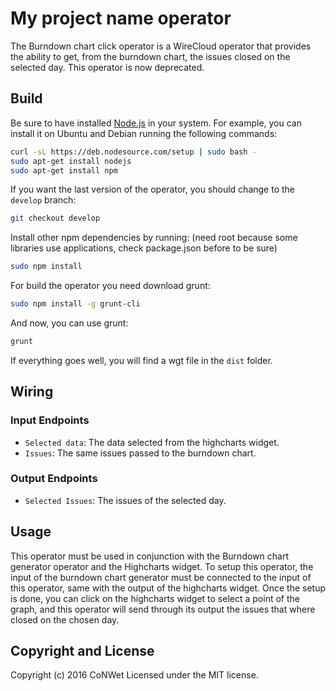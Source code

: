 My project name operator
======================

The Burndown chart click operator is a WireCloud operator that provides the ability to get, from the burndown chart, the issues closed on the selected day.
This operator is now deprecated.

Build
-----

Be sure to have installed [Node.js](http://node.js) in your system. For example, you can install it on Ubuntu and Debian running the following commands:

```bash
curl -sL https://deb.nodesource.com/setup | sudo bash -
sudo apt-get install nodejs
sudo apt-get install npm
```

If you want the last version of the operator, you should change to the `develop` branch:

```bash
git checkout develop
```

Install other npm dependencies by running: (need root because some libraries use applications, check package.json before to be sure)

```bash
sudo npm install
```

For build the operator you need download grunt:

```bash
sudo npm install -g grunt-cli
```

And now, you can use grunt:

```bash
grunt
```

If everything goes well, you will find a wgt file in the `dist` folder.

## Wiring

### Input Endpoints

- `Selected data`: The data selected from the highcharts widget. 
- `Issues`: The same issues passed to the burndown chart.

### Output Endpoints

- `Selected Issues`: The issues of the selected day.

## Usage

This operator must be used in conjunction with the Burndown chart generator operator and the Highcharts widget. 
To setup this operator, the input of the burndown chart generator must be connected to the input of this operator, same with the output of the highcharts widget.
Once the setup is done, you can click on the highcharts widget to select a point of the graph, and this operator will send through its output the issues that where closed on the chosen day.

## Copyright and License

Copyright (c) 2016 CoNWet
Licensed under the MIT license.
